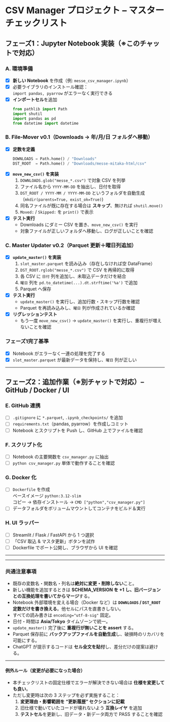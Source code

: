 # CSV Manager プロジェクト – マスターチェックリスト

## フェーズ1：Jupyter Notebook 実装（※このチャットで対応）

### A. 環境準備
- [x] **新しい Notebook** を作成（例: `messe_csv_manager.ipynb`）
- [x] 必要ライブラリのインストール確認：  
      `import pandas, pyarrow` がエラーなく実行できる
- [x] **インポートセル**を追加  
  ```python
  from pathlib import Path
  import shutil
  import pandas as pd
  from datetime import datetime
  ```

### B. File‑Mover v0.1（Downloads → 年/月/日 フォルダへ移動）
- [x] **定数を定義**  
  ```python
  DOWNLOADS = Path.home() / "Downloads"
  DST_ROOT  = Path.home() / "Downloads/messe-mitaka-html/csv"
  ```
- [x] **`move_new_csv()` を実装**  
  1. `DOWNLOADS.glob("messe_*.csv")` で対象 CSV を列挙  
  2. ファイル名から `YYYY-MM-DD` を抽出し、日付を取得  
  3. `DST_ROOT / YYYY-MM / YYYY-MM-DD` というフォルダを自動生成（`mkdir(parents=True, exist_ok=True)`)  
  4. 同名ファイルが既に存在する場合は **スキップ**、無ければ `shutil.move()`  
  5. `Moved:` / `Skipped:` を `print()` で表示
- [x] **テスト実行**  
  - Downloads にダミー CSV を置き、`move_new_csv()` を実行  
  - 対象ファイルが正しいフォルダへ移動し、ログが正しいことを確認

### C. Master Updater v0.2（Parquet 更新＋曜日列追加）
- [x] **`update_master()` を実装**  
  1. `slot_master.parquet` を読み込み（存在しなければ空 DataFrame）  
  2. `DST_ROOT.rglob("messe_*.csv")` で CSV を再帰的に取得  
  3. 各 CSV に `日付` 列を追加し、未取込データだけを結合  
  4. `曜日` 列を `pd.to_datetime(...).dt.strftime('%a')` で追加  
  5. Parquet へ保存
- [x] **テスト実行**  
  - `update_master()` を実行し、追加行数・スキップ行数を確認  
  - Parquet を再読み込みし、`曜日` 列が作成されているか確認
- [x] **リグレッションテスト**  
  - もう一度 `move_new_csv()` → `update_master()` を実行し、重複行が増えないことを確認

### フェーズ1完了基準
- [x] Notebook がエラーなく一連の処理を完了する  
- [x] `slot_master.parquet` が最新データを保持し、`曜日` 列が正しい

---

## フェーズ2：追加作業（※別チャットで対応）– GitHub / Docker / UI

### E. GitHub 連携
- [ ] `.gitignore` に `*.parquet`, `.ipynb_checkpoints/` を追加
- [ ] `requirements.txt`（pandas, pyarrow）を作成しコミット
- [ ] Notebook とスクリプトを Push し、GitHub 上でファイルを確認

### F. スクリプト化
- [ ] Notebook の主要関数を `csv_manager.py` に抽出
- [ ] `python csv_manager.py` 単体で動作することを確認

### G. Docker 化
- [ ] `Dockerfile` を作成  
      ベースイメージ `python:3.12-slim`  
      コピー → 依存インストール → `CMD ["python","csv_manager.py"]`
- [ ] データフォルダをボリュームマウントしてコンテナをビルド＆実行

### H. UI ラッパー
- [ ] Streamlit / Flask / FastAPI から 1 つ選択
- [ ] 「CSV 取込 & マスタ更新」ボタンを試作
- [ ] Dockerfile でポート公開し、ブラウザから UI を確認

---

---
### 共通注意事項
- 既存の変数名・関数名・列名は**絶対に変更・削除しない**こと。
- 新しい機能を追加するときは **SCHEMA_VERSION を +1 し、旧バージョンとの互換処理を書いてからマージ**する。
- Notebook 外部環境を変える場合（Docker など）は **`DOWNLOADS` / `DST_ROOT` 定数だけを書き換える**。他セルにパスを直書きしない。
- すべての読み書きは `encoding="utf-8-sig"` 固定。  
- 日付・時間は **Asia/Tokyo** タイムゾーンで統一。  
- `update_master()` 完了後に **重複行が無いことを assert** する。  
- Parquet 保存前に **バックアップファイルを自動生成**し、破損時のリカバリを可能にする。  
- ChatGPT が提示するコードは **セル全文を貼付**し、差分だけの提案は避ける。  
---


#### 例外ルール（変更が必要になった場合）
- 本チェックリストの固定仕様でエラーが解決できない場合は **仕様を変更しても良い**。
- ただし変更時は次の 3 ステップを必ず実施すること：
  1. **変更理由・影響範囲を “更新履歴” セクションに記載**
  2. 旧仕様で動いていたコードが壊れないよう **互換レイヤ** を追加
  3. **テストセル**を更新し、旧データ・新データ両方で PASS することを確認


